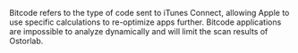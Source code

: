 Bitcode refers to the type of code sent to iTunes Connect, allowing Apple to use specific calculations to re-optimize
apps further. Bitcode applications are impossible to analyze dynamically and will limit the scan results of Ostorlab.